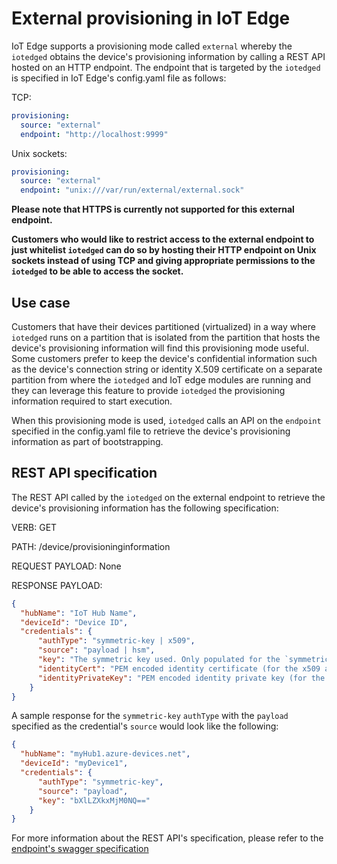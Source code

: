 # External provisioning in IoT Edge

IoT Edge supports a provisioning mode called `external` whereby the `iotedged` obtains the device's provisioning information by calling a REST API hosted on an HTTP endpoint.
The endpoint that is targeted by the `iotedged` is specified in IoT Edge's config.yaml file as follows:

TCP:

```yaml
provisioning:
  source: "external"
  endpoint: "http://localhost:9999"
```

Unix sockets:

```yaml
provisioning:
  source: "external"
  endpoint: "unix:///var/run/external/external.sock"
```

**Please note that HTTPS is currently not supported for this external endpoint.**

**Customers who would like to restrict access to the external endpoint to just whitelist `iotedged` can do so by hosting their HTTP endpoint on Unix sockets instead of using TCP and giving appropriate permissions to the `iotedged` to be able to access the socket.**

## Use case

Customers that have their devices partitioned (virtualized) in a way where `iotedged` runs on a partition that is isolated from the partition that hosts the device's provisioning information will
find this provisioning mode useful. Some customers prefer to keep the device's confidential information such as the device's connection string or identity X.509 certificate on a separate partition from where the
`iotedged` and IoT edge modules are running and they can leverage this feature to provide `iotedged` the provisioning information required to start execution.

When this provisioning mode is used, `iotedged` calls an API on the `endpoint` specified in the config.yaml file to retrieve the device's provisioning information as part of bootstrapping.

## REST API specification

The REST API called by the `iotedged` on the external endpoint to retrieve the device's provisioning information has the following specification:

VERB: GET

PATH: /device/provisioninginformation

REQUEST PAYLOAD: None

RESPONSE PAYLOAD:

```json
{
  "hubName": "IoT Hub Name",
  "deviceId": "Device ID",
  "credentials": {
      "authType": "symmetric-key | x509",
      "source": "payload | hsm",
      "key": "The symmetric key used. Only populated for the `symmetric-key` authType",
      "identityCert": "PEM encoded identity certificate (for the x509 and payload mode) in base64 representation | Path to identity certificate (for the x509 and hsm mode)",
      "identityPrivateKey": "PEM encoded identity private key (for the x509 and payload mode) in base64 representation | Path to identity private key (for the x509 and hsm mode)"
    }
}
```

A sample response for the `symmetric-key` `authType` with the `payload` specified as the credential's `source` would look like the following:

```json
{
  "hubName": "myHub1.azure-devices.net",
  "deviceId": "myDevice1",
  "credentials": {
      "authType": "symmetric-key",
      "source": "payload",
      "key": "bXlLZXkxMjM0NQ=="
    }
}
```

For more information about the REST API's specification, please refer to the [endpoint's swagger specification](../edgelet/api/externalProvisioningVersion_2019_04_10.yaml)
